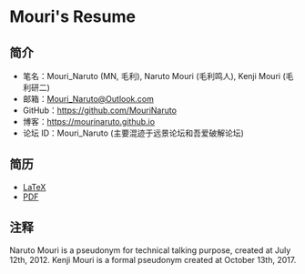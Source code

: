 ﻿# Mouri's Resume

## 简介

- 笔名：Mouri_Naruto (MN, 毛利), Naruto Mouri (毛利鸣人), Kenji Mouri (毛利研二)
- 邮箱：Mouri_Naruto@Outlook.com
- GitHub：https://github.com/MouriNaruto
- 博客：https://mourinaruto.github.io
- 论坛 ID：Mouri_Naruto (主要混迹于远景论坛和吾爱破解论坛)


## 简历

- [LaTeX](formal-resume-zh-cn/resume.tex)
- [PDF](formal-resume-zh-cn/resume.pdf)

## 注释

Naruto Mouri is a pseudonym for technical talking purpose, created at July 
12th, 2012. Kenji Mouri is a formal pseudonym created at October 13th, 2017.
